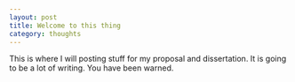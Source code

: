 ```yaml
---
layout: post
title: Welcome to this thing
category: thoughts
---
```


This is where I will posting stuff for my proposal and dissertation. It is going to be a lot of writing. You have been warned.